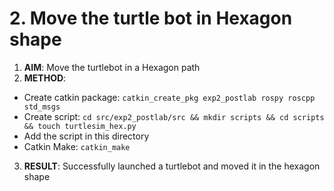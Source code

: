 # 2. Move the turtle bot in Hexagon shape

1. **AIM**: Move the turtlebot in a Hexagon path
2. **METHOD**:
  - Create catkin package: `catkin_create_pkg exp2_postlab rospy roscpp std_msgs`
  - Create script: `cd src/exp2_postlab/src && mkdir scripts && cd scripts && touch turtlesim_hex.py`
  - Add the script in this directory
  - Catkin Make: `catkin_make`
3. **RESULT**: Successfully launched a turtlebot and moved it in the hexagon shape

